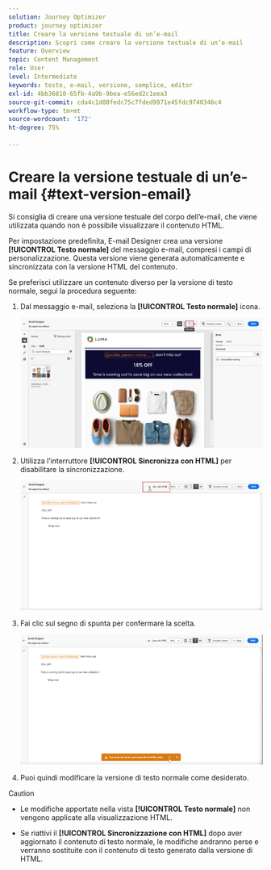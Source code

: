 ```yaml
---
solution: Journey Optimizer
product: journey optimizer
title: Creare la versione testuale di un’e-mail
description: Scopri come creare la versione testuale di un’e-mail
feature: Overview
topic: Content Management
role: User
level: Intermediate
keywords: testo, e-mail, versione, semplice, editor
exl-id: 4bb36810-65fb-4a9b-9bea-e56ed2c1eea3
source-git-commit: cda4c1d88fedc75c7fded9971e45fdc9740346c4
workflow-type: tm+mt
source-wordcount: '172'
ht-degree: 75%

---
```


# Creare la versione testuale di un’e-mail {#text-version-email}

Si consiglia di creare una versione testuale del corpo dell’e-mail, che viene utilizzata quando non è possibile visualizzare il contenuto HTML.

Per impostazione predefinita, E-mail Designer crea una versione **[!UICONTROL Testo normale]** del messaggio e-mail, compresi i campi di personalizzazione. Questa versione viene generata automaticamente e sincronizzata con la versione HTML del contenuto.

Se preferisci utilizzare un contenuto diverso per la versione di testo normale, segui la procedura seguente:

1. Dal messaggio e-mail, seleziona la **[!UICONTROL Testo normale]** icona.

   ![](assets/text_version_3.png)

1. Utilizza l’interruttore **[!UICONTROL Sincronizza con HTML]** per disabilitare la sincronizzazione.

   ![](assets/text_version_1.png)

1. Fai clic sul segno di spunta per confermare la scelta.

   ![](assets/text_version_2.png)

1. Puoi quindi modificare la versione di testo normale come desiderato.

>[!CAUTION]
>
>* Le modifiche apportate nella vista **[!UICONTROL Testo normale]** non vengono applicate alla visualizzazione HTML.
>
>* Se riattivi il **[!UICONTROL Sincronizzazione con HTML]** dopo aver aggiornato il contenuto di testo normale, le modifiche andranno perse e verranno sostituite con il contenuto di testo generato dalla versione di HTML.

